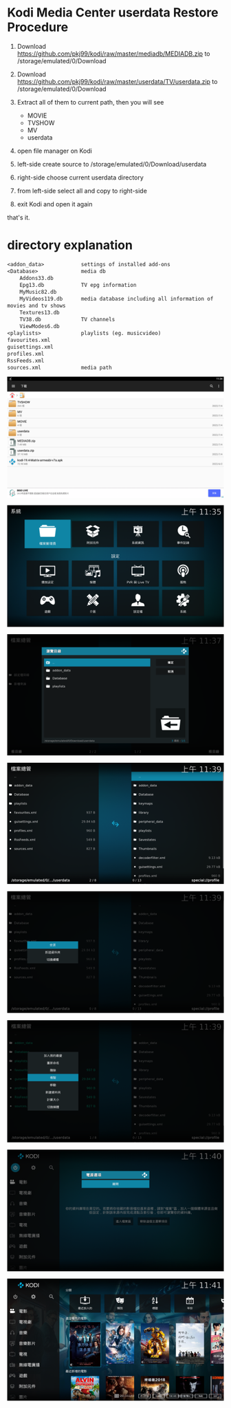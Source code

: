 # Kodi Media Center userdata Restore Procedure

1. Download https://github.com/pkj99/kodi/raw/master/mediadb/MEDIADB.zip to /storage/emulated/0/Download 
2. Download https://github.com/pkj99/kodi/raw/master/userdata/TV/userdata.zip to /storage/emulated/0/Download
3. Extract all of them to current path, then you will see

    * MOVIE
    * TVSHOW
	* MV
    * userdata
	
4. open file manager on Kodi
5. left-side create source to /storage/emulated/0/Download/userdata
6. right-side choose current userdata directory
7. from left-side select all and copy to right-side
8. exit Kodi and open it again

that's it.

# <userdata> directory explanation

	<addon_data>			settings of installed add-ons
	<Database>				media db
		Addons33.db
		Epg13.db			TV epg information
		MyMusic82.db
		MyVideos119.db		media database including all information of movies and tv shows
		Textures13.db
		TV38.db				TV channels
		ViewModes6.db
	<playlists>				playlists (eg. musicvideo)
	favourites.xml
	guisettings.xml
	profiles.xml
	RssFeeds.xml
	sources.xml				media path
	

![alt text](https://github.com/pkj99/kodi/blob/master/images/tips/userdata.restore.procedure.1.png?raw=true)

![alt text](https://github.com/pkj99/kodi/blob/master/images/tips/userdata.restore.procedure.2.png?raw=true)

![alt text](https://github.com/pkj99/kodi/blob/master/images/tips/userdata.restore.procedure.3.png?raw=true)

![alt text](https://github.com/pkj99/kodi/blob/master/images/tips/userdata.restore.procedure.4.png?raw=true)

![alt text](https://github.com/pkj99/kodi/blob/master/images/tips/userdata.restore.procedure.5.png?raw=true)

![alt text](https://github.com/pkj99/kodi/blob/master/images/tips/userdata.restore.procedure.6.png?raw=true)

![alt text](https://github.com/pkj99/kodi/blob/master/images/tips/userdata.restore.procedure.7.png?raw=true)

![alt text](https://github.com/pkj99/kodi/blob/master/images/tips/userdata.restore.procedure.8.png?raw=true)
